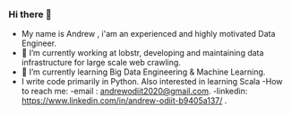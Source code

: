 ### Hi there 👋

- My name is Andrew , i'am an experienced and highly motivated Data Engineer.
- 🔭 I’m currently working at lobstr, developing and maintaining data infrastructure for large scale web crawling.
- 🌱 I’m currently learning Big Data Engineering & Machine Learning.
- I write code primarily in Python. Also interested in learning Scala
-How to reach me:
-email : andrewodiit2020@gmail.com.
-linkedin: https://www.linkedin.com/in/andrew-odiit-b9405a137/ .

<!--
**AndrewOdiit/AndrewOdiit** is a ✨ _special_ ✨ repository because its `README.md` (this file) appears on your GitHub profile.

Here are some ideas to get you started:

- 👯 I’m looking to collaborate on ...
- 🤔 I’m looking for help with ...
- 💬 Ask me about ...
- 📫 How to reach me: ...
- 😄 Pronouns: ...
- ⚡ Fun fact: ...

-->
